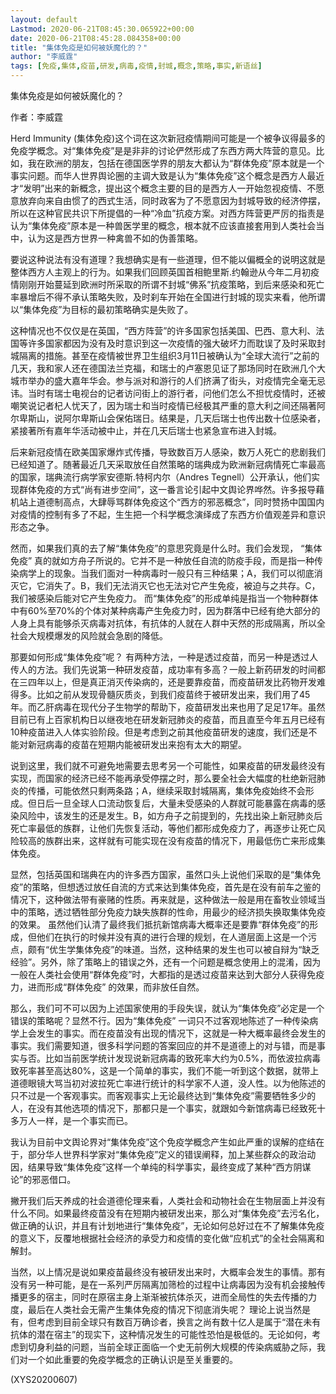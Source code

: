 ```yaml
---
layout: default
Lastmod: 2020-06-21T08:45:30.065922+00:00
date: 2020-06-21T08:45:28.084358+00:00
title: "集体免疫是如何被妖魔化的？"
author: "李威霆"
tags: [免疫,集体,疫苗,研发,病毒,疫情,封城,概念,策略,事实,新语丝]
---
```


集体免疫是如何被妖魔化的？

作者：李威霆

Herd Immunity (集体免疫)这个词在这次新冠疫情期间可能是一个被争议得最多的免疫学概念。对“集体免疫”是是非非的讨论俨然形成了东西方两大阵营的意见。比如，我在欧洲的朋友，包括在德国医学界的朋友大都认为“群体免疫”原本就是一个事实问题。而华人世界舆论圈的主调大致是认为“集体免疫”这个概念是西方人最近才“发明”出来的新概念，提出这个概念主要的目的是西方人一开始忽视疫情、不愿意放弃向来自由惯了的西式生活，同时政客为了不愿意因为封城导致的经济停摆，所以在这种官民共识下所提倡的一种“冷血”抗疫方案。对西方阵营更严厉的指责是认为“集体免疫”原本是一种兽医学里的概念，根本就不应该直接套用到人类社会当中，认为这是西方世界一种禽兽不如的伪善策略。

要说这种说法有没有道理？我想确实是有一些道理，但不能以偏概全的说明这就是整体西方人主观上的行为。如果我们回顾英国首相鲍里斯.约翰逊从今年二月初疫情刚刚开始蔓延到欧洲时所采取的所谓不封城“佛系”抗疫策略，到后来感染和死亡率暴增后不得不承认策略失败，及时刹车开始在全国进行封城的现实来看，他所谓以“集体免疫”为目标的最初策略确实是失败了。

这种情况也不仅仅是在英国，“西方阵营”的许多国家包括美国、巴西、意大利、法国等许多国家都因为没有及时意识到这一次疫情的强大破坏力而耽误了及时采取封城隔离的措施。甚至在疫情被世界卫生组织3月11日被确认为“全球大流行”之前的几天，我和家人还在德国法兰克福，和瑞士的卢塞恩见证了那场同时在欧洲几个大城市举办的盛大嘉年华会。参与派对和游行的人们挤满了街头，对疫情完全毫无忌讳。当时有瑞士电视台的记者访问街上的游行者，问他们怎么不担忧疫情时，还被嘲笑说记者杞人忧天了，因为瑞士和当时疫情已经极其严重的意大利之间还隔著阿尔卑斯山，说阿尔卑斯山会保佑瑞日。结果是，几天后瑞士也传出数十位感染者，紧接著所有嘉年华活动被中止，并在几天后瑞士也紧急宣布进入封城。

后来新冠疫情在欧美国家爆炸式传播，导致数百万人感染，数万人死亡的悲剧我们已经知道了。随著最近几天采取放任自然策略的瑞典成为欧洲新冠病情死亡率最高的国家，瑞典流行病学家安德斯.特柯内尔（Andres Tegnell）公开承认，他们实现群体免疫的方式“尚有进步空间”，这一番言论引起中文舆论界哗然。许多报导藉机站上道德制高点，大肆辱骂群体免疫这个“西方的邪恶概念”，同时赞扬中国国内对疫情的控制有多了不起，生生把一个科学概念演绎成了东西方价值观差异和意识形态之争。

然而，如果我们真的去了解“集体免疫”的意思究竟是什么时。我们会发现， “集体免疫” 真的就如方舟子所说的。它并不是一种放任自流的防疫手段，而是指一种传染病学上的现象。当我们面对一种病毒时一般只有三种结果；A，我们可以彻底消灭它，它消失了。B，我们无法消灭它也无法对它产生免疫，被迫与之共存。C，我们被感染后能对它产生免疫力。 而“集体免疫”的形成单纯是指当一个物种群体中有60%至70%的个体对某种病毒产生免疫力时，因为群落中已经有绝大部分的人身上具有能够杀灭病毒对抗体，有抗体的人就在人群中天然的形成隔离，所以全社会大规模爆发的风险就会急剧的降低。

那要如何形成“集体免疫”呢？ 有两种方法，一种是透过疫苗，而另一种是透过人传人的方法。我们先说第一种研发疫苗，成功率有多高？一般上新药研发的时间都在三四年以上，但是真正消灭传染病的，还是要靠疫苗，而疫苗研发比药物开发难得多。比如之前从发现骨髓灰质炎，到我们疫苗终于被研发出来，我们用了45年。而乙肝病毒在现代分子生物学的帮助下，疫苗研发出来也用了足足17年。虽然目前已有上百家机构日以继夜地在研发新冠肺炎的疫苗，而且直至今年五月已经有10种疫苗进入人体实验阶段。但是考虑到之前其他疫苗研发的速度，我们还是不能对新冠病毒的疫苗在短期内能被研发出来抱有太大的期望。

说到这里，我们就不可避免地需要去思考另一个可能性，如果疫苗的研发最终没有实现，而国家的经济已经不能再承受停摆之时，那么要全社会大幅度的杜绝新冠肺炎的传播，可能依然只剩两条路；A，继续采取封城隔离，集体免疫始终不会形成。但日后一旦全球人口流动恢复后，大量未受感染的人群就可能暴露在病毒的感染风险中，该发生的还是发生。B，如方舟子之前提到的，先找出染上新冠肺炎后死亡率最低的族群，让他们先恢复活动，等他们都形成免疫力了，再逐步让死亡风险较高的族群出来，这样就有可能实现在没有疫苗的情况下，用最低伤亡来形成集体免疫。

显然，包括英国和瑞典在内的许多西方国家，虽然口头上说他们采取的是“集体免疫”的策略，但想透过放任自流的方式来达到集体免疫，首先是在没有前车之鉴的情况下，这种做法带有豪赌的性质。再来就是，这种做法一般是用在畜牧业领域当中的策略，透过牺牲部分免疫力缺失族群的性命，用最少的经济损失换取集体免疫的效果。 虽然他们认清了最终我们抵抗新馆病毒大概率还是要靠“群体免疫”的形成，但他们在执行的时候并没有真的进行合理的规划，在人道层面上这是一个污点，颇有“优生学集体免疫”的味道。当然，这种结果的发生也可以被自辩为“缺乏经验”。另外，除了策略上的错误之外，还有一个问题是概念使用上的混淆，因为一般在人类社会使用“群体免疫”时，大都指的是透过疫苗来达到大部分人获得免疫力，进而形成“群体免疫” 的效果，而非放任自然。

那么，我们可不可以因为上述国家使用的手段失误，就认为“集体免疫”必定是一个错误的策略呢？显然不行。因为“集体免疫” 一词只不过客观地陈述了一种传染病学上会发生的事实。而在疫苗没有出现的情况下，这就是一种大概率最终会发生的事实。我们需要知道，很多科学问题的答案回应的并不是道德上的对与错，而是事实与否。比如当前医学统计发现说新冠病毒的致死率大约为0.5%，而依波拉病毒致死率甚至高达80%，这是一个简单的事实，我们不能一听到这个数据，就带上道德眼镜大骂当初对波拉死亡率进行统计的科学家不人道，没人性。以为他陈述的只不过是一个客观事实。而客观事实上无论最终达到“集体免疫”需要牺牲多少的人，在没有其他选项的情况下，那都只是一个事实，就跟如今新馆病毒已经致死十多万人一样，是一个事实而已。

我认为目前中文舆论界对“集体免疫”这个免疫学概念产生如此严重的误解的症结在于，部分华人世界科学家对“集体免疫”定义的错误阐释，加上某些群众的政治动因，结果导致“集体免疫”这样一个单纯的科学事实，最终变成了某种“西方阴谋论”的邪恶借口。

撇开我们后天养成的社会道德伦理来看，人类社会和动物社会在生物层面上并没有什么不同。如果最终疫苗没有在短期内被研发出来，那么对“集体免疫”去污名化，做正确的认识，并且有计划地进行“集体免疫”，无论如何总好过在不了解集体免疫的意义下，反覆地根据社会经济的承受力和疫情的变化做“应机式”的全社会隔离和解封。

当然，以上情况是说如果疫苗最终没有被研发出来时，大概率会发生的事情。那有没有另一种可能，是在一系列严厉隔离加筛检的过程中让病毒因为没有机会接触传播更多的宿主，同时在原宿主身上渐渐被抗体杀灭，进而全局性的失去传播的力度，最后在人类社会无需产生集体免疫的情况下彻底消失呢？ 理论上说当然是有，但考虑到目前全球只有数百万确诊者，换言之尚有数十亿人是属于“潜在未有抗体的潜在宿主”的现实下，这种情况发生的可能性恐怕是极低的。无论如何，考虑到切身利益的问题，当前全球正面临一个史无前例大规模的传染病威胁之际，我们对一个如此重要的免疫学概念的正确认识是至关重要的。

(XYS20200607)


